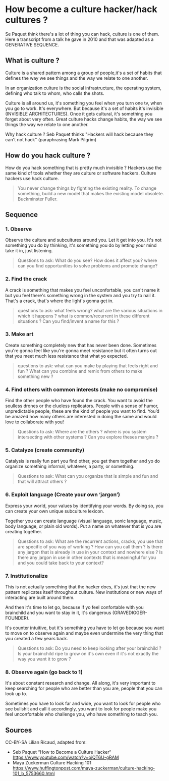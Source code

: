 # How become a culture hacker/hack cultures ?

Se Paquet think there's a lot of thing you can hack, culture is one of them. Here a transcript from a talk he gave in 2010 and that was adapted as a GENERATIVE SEQUENCE.

## What is culture ?

Culture is a shared pattern among a group of people,it's a set of habits that defines the way we see things and the way we relate to one another.

In an organization culture is the social infrastructure, the operating system, defining who talk to whom, who calls the shots.

Culture is all around us, it's something you feel when you turn one tv, when you go to work. It's everywhere. But because it's a set of habits it's invisible (INVISIBLE ARCHITECTURES). Once it gets cultural, it's something you forget about very often. Great culture hacks change habits, the way we see things the way we relate to one another.

Why hack culture ? Seb Paquet thinks "Hackers will hack because they can't not hack" (paraphrasing Mark Pilgrim)

## How do you hack culture ?
How do you hack something that is pretty much invisible ? Hackers use the same kind of tools whether they are culture or software hackers. Culture hackers use hack culture.

> You never change things by fighting the existing reality. To change something, build a new model that makes the existing model obsolete. Buckminster Fuller.

## Sequence

### 1. Observe 

Observe the culture and subcultures around you. Let it get into you. It's not something you do by thinking, it's something you do by letting your mind take it in, just listening. 
> Questions to ask:  What do you see? How does it affect you? where can you find opportunities to solve problems and promote change?

### 2. Find the crack
A crack is something that makes you feel unconfortable, you can't name it but you feel there's something wrong in the system and you try to nail it. That's a crack, that's where the light's gonna get in.
> questions to ask: what feels wrong? what are the various situations in which it happens ? what is common/recurrent in these different situations ? Can you find/invent a name for this ?

### 3. Make art
Create something completely new that has never been done. Sometimes you're gonna feel like you're gonna meet resistance but it often turns out that you meet much less resistance that what yo expected. 
> questions to ask: what can you make by playing that feels right and fun ? What can you combine and remix from others to make something new ?

### 4. Find others with common interests (make no compromise) 
Find the other people who have found the crack. You want to avoid the soulless drones or the clueless replicators. People with a sense of humor, unpredictable people, these are the kind of people you want to find. You’d be amazed how many others are interested in doing the same and would love to collaborate with you!
> Questions to ask: Where are the others ? where is you system intersecting with other systems ? Can you explore theses margins ? 


### 5. Catalyze (create community)
Catalysis is really fun part you find other, you get them together and yo do organize something informal, whatever, a party, or something.
> Questions to ask: What can you organize that is simple and fun and that will attract others ? 

### 6. Exploit language (Create your own ‘jargon’) 

Express your world, your values by identifying your words. By doing so, you can create your own unique subculture lexicon.

Together you can create language (visual language, sonic language, music, body language, or plain old words). Put a name on whatever that is you are creating together.
> Questions to ask: What are the recurrent actions, cracks, you use that are specific of you way of working ? How can you call them ? Is there any jargon that is already in use in your context and nowhere else ? Is there any jargon in use in other contexts that is meaningful for you and you could take back to your context?

### 7. Institutionalize 

This is not actually something that the hacker does, it's just that the new pattern replicates itself throughout culture. New institutions or new ways of interacting are built around them.

And then it's time to let go, because if yo feel confortable with you brainchild and you want to stay in it, it's dangerous (GRAVEDIGGER-FOUNDER). 

It's counter intuitive, but it's something you have to let go because you want to move on to observe again and maybe even undermine the very thing that you created a few years back.

> Questions to ask: Do you need to keep looking after your brainchild ? Is your brainchild ripe to grow on it's own even if it's not exactly the way you want it to grow ? 

### 8. Observe again (go back to 1)

It's about constant research and change.
All along, it's very important to keep searching for people who are better than you are, people that you can look up to.

Sometimes you have to look far and wide, you want to look for people who see bullshit and call it accordingly, you want to look for people make you feel unconfortable who challenge you, who have something to teach you.


## Sources

CC-BY-SA Lilian Ricaud, adapted from:
-  Seb Paquet “How to Become a Culture Hacker“ https://www.youtube.com/watch?v=ojQT6U-gRAM
- Maya Zuckerman Culture Hacking 101 https://www.huffingtonpost.com/maya-zuckerman/culture-hacking-101_b_5753660.html

